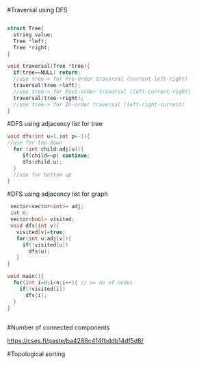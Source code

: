 #Traversal using DFS

```cpp

struct Tree{
  string value;
  Tree *left;
  Tree *right;
}

void traversal(Tree *tree){
  if(tree==NULL) return;
  //use tree-> for Pre-order traversal (current-left-right)
  traversal(tree->left);
  //use tree-> for Post-order traversal (left-current-right)
  traversal(tree->right);
  //use tree-> for In-order traversal (left-right-current)
}

```
#DFS using adjacency list for tree

```cpp
void dfs(int u=1,int p=-1){
//use for top down
  for (int child:adj[u]){
     if(child==p) continue;
     dfs(child,u);
  }
  //use for bottom up
}

```
#DFS using adjacency list for graph
```cpp
 vector<vector<int>> adj;
 int n;
 vector<bool> visited;
 void dfs(int v){
   visited[v]=true;
   for(int u:adj[v]){
     if(!visited[u]) 
       dfs(u);
   }
}

void main(){
  for(int i=0;i<n;i++){ // n= no of nodes
    if(!visited[i])
      dfs(i);
  }
} 
  
```
#Number of connected components

https://cses.fi/paste/ba4286c414fbddb14df5d8/

#Topological sorting







  

